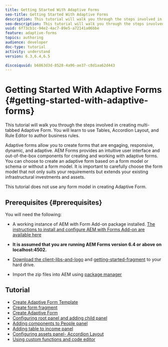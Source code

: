 ```yaml
---
title: Getting Started With Adaptive Forms
seo-title: Getting Started With Adaptive Forms
description: This tutorial will walk you through the steps involved in creating multi-tabbed Adaptive Form. You will learn to use Tables, Accordion Layout, and Rule Editor to author business rules. 
seo-description: This tutorial will walk you through the steps involved in creating multi-tabbed Adaptive Form. You will learn to use Tables, Accordion Layout, and Rule Editor to author business rules. 
uuid: 6f73cb1c-94e2-4ac7-89e5-a72141a06bbe
feature: adaptive-forms
topics: authoring
audience: developer
doc-type: tutorial
activity: understand
version: 6.3,6.4,6.5

discoiquuid: b6863d3d-8528-4a96-ae37-c8d1aa62d443
---
```


# Getting Started With Adaptive Forms {#getting-started-with-adaptive-forms}

This tutorial will walk you through the steps involved in creating multi-tabbed Adaptive Form. You will learn to use Tables, Accordion Layout, and Rule Editor to author business rules. 

Adaptive forms allow you to create forms that are engaging, responsive, dynamic, and adaptive. AEM Forms provides an intuitive user interface and out-of-the-box components for creating and working with adaptive forms. You can choose to create an adaptive form based on a form model or schema or without a form model. It is important to carefully choose the form model that not only suits your requirements but extends your existing infrastructural investments and assets.

This tutorial does not use any form model in creating Adaptive Form.

## Prerequisites {#prerequisites}

You will need the following:

* A working instance of AEM with Form Add-on package installed. [The instructions to install and configure AEM with Forms Add-on are available here](/help/forms/adaptive-forms/installing-aem-form-on-windows-tutorial-use.md)

* **It is assumed that you are running AEM Forms version 6.4 or above on localhost:4502.**

* [Download the client-libs-and-logo](assets/client-libs-and-logo.zip) and [getting-started-fragment](assets/getting-started-fragment.zip) to your hard drive.

* Import the zip files into AEM using [package manager ](http://localhost:4502/crx/packmgr/index.jsp)

## Tutorial

* [Create Adaptive Form Template](create-af-template.md)
* [Create form fragment](create-form-fragment.md)
* [Create Adaptive Form](part1.md)
* [Configuring root panel and adding child panel](part2.md)
* [Adding components to People panel](part3.md)
* [Adding table to income panel](part4.md)
* [Configuring assets panel- Accordion Layout](part5.md)
* [Using custom functions and code editor](part6.md)

